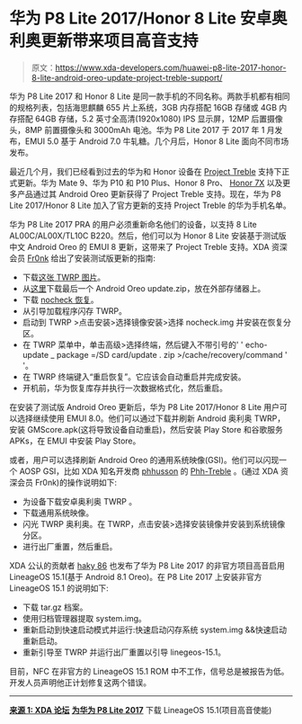 # 华为 P8 Lite 2017/Honor 8 Lite 安卓奥利奥更新带来项目高音支持

> 原文：<https://www.xda-developers.com/huawei-p8-lite-2017-honor-8-lite-android-oreo-update-project-treble-support/>

华为 P8 Lite 2017 和 Honor 8 Lite 是同一款手机的不同名称。两款手机都有相同的规格列表，包括海思麒麟 655 片上系统，3GB 内存搭配 16GB 存储或 4GB 内存搭配 64GB 存储，5.2 英寸全高清(1920x1080) IPS 显示屏，12MP 后置摄像头，8MP 前置摄像头和 3000mAh 电池。华为 P8 Lite 2017 于 2017 年 1 月发布，EMUI 5.0 基于 Android 7.0 牛轧糖。几个月后，Honor 8 Lite 面向不同市场发布。

最近几个月，我们已经看到过去的华为和 Honor 设备在 [Project Treble](https://www.xda-developers.com/tag/project-treble/) 支持下正式更新。华为 Mate 9、华为 P10 和 P10 Plus、Honor 8 Pro、 [Honor 7X](https://www.xda-developers.com/honor-7x-android-oreo-beta-emui-8-0-project-treble/) 以及更多产品通过其 Android Oreo 更新获得了 Project Treble 支持。现在，华为 P8 Lite 2017/Honor 8 Lite 加入了官方更新的支持 Project Treble 的华为手机名单。

华为 P8 Lite 2017 PRA 的用户必须重新命名他们的设备，以支持 8 Lite AL00C/AL00X/TL10C B220。然后，他们可以为 Honor 8 Lite 安装基于测试版中文 Android Oreo 的 EMUI 8 更新，这带来了 Project Treble 支持。XDA 资深会员 [Fr0nk](https://forum.xda-developers.com/member.php?u=7186719) 给出了安装测试版更新的指南:

*   下载[这张 TWRP 图片](http://www.hassanmirza01.blogspot.it/p/elite-twrp.html)。
*   从[这里](http://www.pro-teammt.ru/firmware-database/?firmware_model=pra-al00&firmware_page=0)下载最后一个 Android Oreo update.zip，放在外部存储器上。
*   下载 [nocheck 恢复](http://www.drive.google.com/open?id=1LKMjje29u0X7xLjalMCZImZRGGTqJOrJ)。
*   从引导加载程序闪存 TWRP。
*   启动到 TWRP >点击安装>选择镜像安装>选择 nocheck.img 并安装在恢复分区。
*   在 TWRP 菜单中，单击高级>选择终端，然后键入不带引号的' ' echo-update _ package =/SD card/update . zip >/cache/recovery/command ' '。
*   在 TWRP 终端键入“重启恢复”。它应该会自动重启并完成安装。
*   开机前，华为恢复库存并执行一次数据格式化，然后重启。

在安装了测试版 Android Oreo 更新后，华为 P8 Lite 2017/Honor 8 Lite 用户可以选择继续使用 EMUI 8.0。他们可以通过下载并刷新 Android 奥利奥 TWRP，安装 GMScore.apk(这将导致设备自动重启)，然后安装 Play Store 和谷歌服务 APKs，在 EMUI 中安装 Play Store。

或者，用户可以选择刷新 Android Oreo 的通用系统映像(GSI)。他们可以闪现一个 AOSP GSI，比如 XDA 知名开发商 [phhusson](https://forum.xda-developers.com/member.php?u=1915408) 的 [Phh-Treble](https://forum.xda-developers.com/project-treble/trebleenabled-device-development/experimental-phh-treble-t3709659) 。(通过 XDA 资深会员 Fr0nk)的操作说明如下:

*   为设备下载安卓奥利奥 TWRP 。
*   下载通用系统映像。
*   闪光 TWRP 奥利奥。在 TWRP，点击安装>选择安装镜像并安装到系统镜像分区。
*   进行出厂重置，然后重启。

XDA 公认的贡献者 [haky 86](https://forum.xda-developers.com/member.php?u=4883214) 也发布了华为 P8 Lite 2017 的非官方项目高音启用 LineageOS 15.1(基于 Android 8.1 Oreo)。在 P8 Lite 2017 上安装非官方 LineageOS 15.1 的说明如下:

*   下载 tar.gz 档案。
*   使用归档管理器提取 system.img。
*   重新启动到快速启动模式并运行:快速启动闪存系统 system.img &&快速启动重新启动。
*   重新引导至 TWRP 并运行出厂重置以引导 linegeos-15.1。

目前，NFC 在非官方的 LineageOS 15.1 ROM 中不工作，信号总是被报告为低。开发人员声明他正计划修复这两个错误。

* * *

[**来源 1: XDA 论坛**](https://forum.xda-developers.com/p8lite/p8-lite-2017-discussion/guide-holy-emui8-treble-rom-pra-lx1-t3773216) [**为华为 P8 Lite 2017**](https://forum.xda-developers.com/p8lite/p8-lite-2017-development/rom-lineageos-15-1-huawei-p8-lite-2017-t3774331) 下载 LineageOS 15.1(项目高音使能)